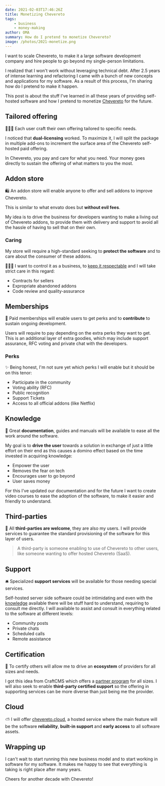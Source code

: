 ```yaml
---
date: 2021-02-03T17:46:26Z
title: Monetizing Chevereto
tags:
    - business
    - money-making
author: OMA
summary: How do I pretend to monetize Chevereto?
image: /photos/2021-monetize.png
---
```


I want to scale Chevereto, to make it a large software development company and hire people to go beyond my single-person limitations.

I realized that I won't work without leveraging technical debt.
After 2.5 years of intense learning and refactoring I came with a bunch of new concepts and applications for my software. As a result of this process, I'm sharing how do I pretend to make it happen.

This post is about the stuff I've learned in all these years of providing self-hosted software and how I pretend to monetize [Chevereto](https://chevereto.com) for the future.

## Tailored offering

👨🏾‍🏭 Each user craft their own offering tailored to specific needs.

I noticed that **dual-licensing** worked. To maximize it, I will split the package in multiple add-ons to increment the surface area of the Chevereto self-hosted paid offering.

In Chevereto, you pay and care for what you need. Your money goes directly to sustain the offering of what matters to you the most.

## Addon store

🛍 An addon store will enable anyone to offer and sell addons to improve Chevereto.

This is similar to what envato does but **without evil fees**.

My idea is to drive the business for developers wanting to make a living out of Chevereto addons, to provide them with delivery and support to avoid all the hassle of having to sell that on their own.

### Caring

My store will require a high-standard seeking to **protect the software** and to care about the consumer of these addons.

👨🏾‍⚖ I want to control it as a business, to [keep it respectable](https://www.youtube.com/watch?t=197&v=2D_zITtVJGA) and I will take strict care in this regard:

- Contracts for sellers
- Expropriate abandoned addons
- Code review and quality-assurance

## Memberships

🎠 Paid memberships will enable users to get perks and to **contribute** to sustain ongoing development.

Users will require to pay depending on the extra perks they want to get. This is an additional layer of extra goodies, which may include support assurance, RFC voting and private chat with the developers.

### Perks

✨ Being honest, I'm not sure yet which perks I will enable but it should be on this tenor:

- Participate in the community
- Voting ability (RFC)
- Public recognition
- Support Tickets
- Access to all official addons (like Netflix)

## Knowledge

📖 Great **documentation**, guides and manuals will be available to ease all the work around the software.

My goal is to **drive the user** towards a solution in exchange of just a little effort on their end as this causes a domino effect based on the time invested in acquiring knowledge:

- Empower the user
- Removes the fear on tech
- Encourages user to go beyond
- User saves money

For this I've updated our documentation and for the future I want to create video courses to ease the adoption of the software, to make it easier and friendly to understand.

## Third-parties

🥳 All **third-parties are welcome**, they are also my users. I will provide services to guarantee the standard provisioning of the software for this layer of users.

> A third-party is someone enabling to use of Chevereto to other users, like someone wanting to offer hosted Chevereto (SaaS).

## Support

🛎️ Specialized **support services** will be available for those needing special services.

Self-hosted server side software could be intimidating and even with the [knowledge](#knowledge) available there will be stuff hard to understand, requiring to consult me directly. I will available to assist and consult in everything related to the software at different levels:

- Community posts
- Private chats
- Scheduled calls
- Remote assistance

## Certification

🏅 To certify others will allow me to drive an **ecosystem** of providers for all sizes and needs.

I got this idea from CraftCMS which offers a [partner program](https://craftcms.com/partners) for all sizes. I will also seek to enable **third-party certified support** so the offering in supporting services can be more diverse than just being me the provider.

## Cloud

⛅ I will offer [chevereto.cloud](https://chevereto.cloud), a hosted service where the main feature will be the software **reliability**, **built-in support** and **early access** to all software assets.

## Wrapping up

I can't wait to start running this new business model and to start working in software for my software. It makes me happy to see that everything is taking is right place after many years.

Cheers for another decade with Chevereto!
